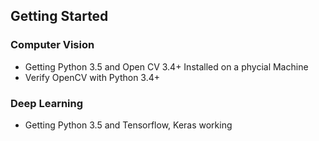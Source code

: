 ## Getting Started ## 


### Computer Vision ###

- Getting Python 3.5 and Open CV 3.4+ Installed on a phycial Machine 
- Verify OpenCV with Python 3.4+

### Deep Learning ###

- Getting Python 3.5 and Tensorflow, Keras working
